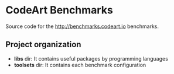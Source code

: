 CodeArt Benchmarks
====================

Source code for the http://benchmarks.codeart.io benchmarks.


Project organization
---------------------

* **libs** dir: It contains useful packages by programming languages
* **toolsets** dir: It contains each benchmark configuration

